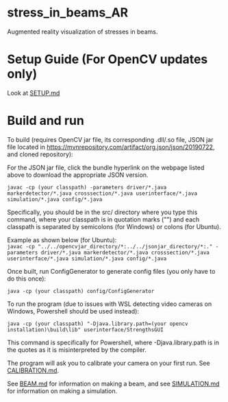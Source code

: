 # stress_in_beams_AR
Augmented reality visualization of stresses in beams.

# Setup Guide (For OpenCV updates only)

Look at [SETUP.md](https://github.com/alexcwu1121/stress_in_beams_AR/blob/master/SETUP.md)

# Build and run

To build (requires OpenCV jar file, its corresponding .dll/.so file, JSON jar file located in https://mvnrepository.com/artifact/org.json/json/20190722, and cloned repository):

For the JSON jar file, click the bundle hyperlink on the webpage listed above to download the appropriate JSON version.

`javac -cp (your classpath) -parameters driver/*.java markerdetector/*.java crosssection/*.java userinterface/*.java simulation/*.java config/*.java`

Specifically, you should be in the src/ directory where you type this command, where your classpath is in quotation marks ("") and each classpath is separated by semicolons (for Windows) or colons (for Ubuntu).

Example as shown below (for Ubuntu): </br>
`javac -cp "../../opencvjar_directory/*:../../jsonjar_directory/*:." -parameters driver/*.java markerdetector/*.java crosssection/*.java userinterface/*.java simulation/*.java config/*.java`

Once built, run ConfigGenerator to generate config files (you only have to do this once):

`java -cp (your classpath) config/ConfigGenerator`

To run the program (due to issues with WSL detecting video cameras on Windows, Powershell should be used instead):

`java -cp (your classpath) "-Djava.library.path=(your opencv installation)\build\lib" userinterface/StrengthsGUI`

This command is specifically for Powershell, where -Djava.library.path is in the quotes as it is misinterpreted by the compiler.

The program will ask you to calibrate your camera on your first run. See [CALIBRATION.md](https://github.com/alexcwu1121/stress_in_beams_AR/blob/master/CALIBRATION.md).

See [BEAM.md](https://github.com/alexcwu1121/stress_in_beams_AR/blob/master/BEAM.md) for information on making a beam, and see [SIMULATION.md](https://github.com/alexcwu1121/stress_in_beams_AR/blob/master/SIMULATION.md) for information on making a simulation.
